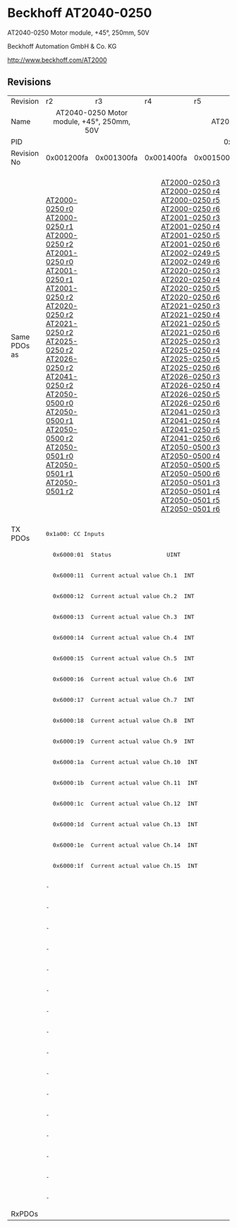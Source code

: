 # Beckhoff AT2040-0250

AT2040-0250 Motor module, +45°, 250mm, 50V

Beckhoff Automation GmbH & Co. KG

http://www.beckhoff.com/AT2000

## Revisions
<table>
<tr>
<td>Revision</td>
<td>r2</td>
<td>r3</td>
<td>r4</td>
<td>r5</td>
<td>r6</td>
<td>r7</td>
<td>r8</td>
</tr>
<tr>
<td>Name</td>
<td colspan=2 align="center">AT2040-0250 Motor module, +45°, 250mm, 50V</td>
<td colspan=5 align="center">AT2040-0250 Motor module, +45°, 250mm, 48V</td>
</tr>
<tr>
<td>PID</td>
<td colspan=7 align="center">0x07f85012</td>
</tr>
<tr>
<td>Revision No</td>
<td>0x001200fa</td>
<td>0x001300fa</td>
<td>0x001400fa</td>
<td>0x001500fa</td>
<td>0x001600fa</td>
<td>0x001700fa</td>
<td>0x001800fa</td>
</tr>
<tr>
<td>Same PDOs as</td>
<td><a href="AT2000-0250.md">AT2000-0250 r0</a><br/><a href="AT2000-0250.md">AT2000-0250 r1</a><br/><a href="AT2000-0250.md">AT2000-0250 r2</a><br/><a href="AT2001-0250.md">AT2001-0250 r0</a><br/><a href="AT2001-0250.md">AT2001-0250 r1</a><br/><a href="AT2001-0250.md">AT2001-0250 r2</a><br/><a href="AT2020-0250.md">AT2020-0250 r2</a><br/><a href="AT2021-0250.md">AT2021-0250 r2</a><br/><a href="AT2025-0250.md">AT2025-0250 r2</a><br/><a href="AT2026-0250.md">AT2026-0250 r2</a><br/><a href="AT2041-0250.md">AT2041-0250 r2</a><br/><a href="AT2050-0500.md">AT2050-0500 r0</a><br/><a href="AT2050-0500.md">AT2050-0500 r1</a><br/><a href="AT2050-0500.md">AT2050-0500 r2</a><br/><a href="AT2050-0501.md">AT2050-0501 r0</a><br/><a href="AT2050-0501.md">AT2050-0501 r1</a><br/><a href="AT2050-0501.md">AT2050-0501 r2</a></td>
<td colspan=4 align="center"><a href="AT2000-0250.md">AT2000-0250 r3</a><br/><a href="AT2000-0250.md">AT2000-0250 r4</a><br/><a href="AT2000-0250.md">AT2000-0250 r5</a><br/><a href="AT2000-0250.md">AT2000-0250 r6</a><br/><a href="AT2001-0250.md">AT2001-0250 r3</a><br/><a href="AT2001-0250.md">AT2001-0250 r4</a><br/><a href="AT2001-0250.md">AT2001-0250 r5</a><br/><a href="AT2001-0250.md">AT2001-0250 r6</a><br/><a href="AT2002-0249.md">AT2002-0249 r5</a><br/><a href="AT2002-0249.md">AT2002-0249 r6</a><br/><a href="AT2020-0250.md">AT2020-0250 r3</a><br/><a href="AT2020-0250.md">AT2020-0250 r4</a><br/><a href="AT2020-0250.md">AT2020-0250 r5</a><br/><a href="AT2020-0250.md">AT2020-0250 r6</a><br/><a href="AT2021-0250.md">AT2021-0250 r3</a><br/><a href="AT2021-0250.md">AT2021-0250 r4</a><br/><a href="AT2021-0250.md">AT2021-0250 r5</a><br/><a href="AT2021-0250.md">AT2021-0250 r6</a><br/><a href="AT2025-0250.md">AT2025-0250 r3</a><br/><a href="AT2025-0250.md">AT2025-0250 r4</a><br/><a href="AT2025-0250.md">AT2025-0250 r5</a><br/><a href="AT2025-0250.md">AT2025-0250 r6</a><br/><a href="AT2026-0250.md">AT2026-0250 r3</a><br/><a href="AT2026-0250.md">AT2026-0250 r4</a><br/><a href="AT2026-0250.md">AT2026-0250 r5</a><br/><a href="AT2026-0250.md">AT2026-0250 r6</a><br/><a href="AT2041-0250.md">AT2041-0250 r3</a><br/><a href="AT2041-0250.md">AT2041-0250 r4</a><br/><a href="AT2041-0250.md">AT2041-0250 r5</a><br/><a href="AT2041-0250.md">AT2041-0250 r6</a><br/><a href="AT2050-0500.md">AT2050-0500 r3</a><br/><a href="AT2050-0500.md">AT2050-0500 r4</a><br/><a href="AT2050-0500.md">AT2050-0500 r5</a><br/><a href="AT2050-0500.md">AT2050-0500 r6</a><br/><a href="AT2050-0501.md">AT2050-0501 r3</a><br/><a href="AT2050-0501.md">AT2050-0501 r4</a><br/><a href="AT2050-0501.md">AT2050-0501 r5</a><br/><a href="AT2050-0501.md">AT2050-0501 r6</a></td>
<td colspan=2 align="center"><a href="AT2000-0233.md">AT2000-0233 r6</a><br/><a href="AT2000-0233.md">AT2000-0233 r7</a><br/><a href="AT2000-0233.md">AT2000-0233 r8</a><br/><a href="AT2000-0249.md">AT2000-0249 r8</a><br/><a href="AT2000-0250.md">AT2000-0250 r7</a><br/><a href="AT2000-0250.md">AT2000-0250 r8</a><br/><a href="AT2001-0250.md">AT2001-0250 r7</a><br/><a href="AT2001-0250.md">AT2001-0250 r8</a><br/><a href="AT2002-0249.md">AT2002-0249 r7</a><br/><a href="AT2002-0249.md">AT2002-0249 r8</a><br/><a href="AT2002-0250.md">AT2002-0250 r6</a><br/><a href="AT2002-0250.md">AT2002-0250 r7</a><br/><a href="AT2002-0250.md">AT2002-0250 r8</a><br/><a href="AT2020-0250.md">AT2020-0250 r7</a><br/><a href="AT2020-0250.md">AT2020-0250 r8</a><br/><a href="AT2021-0250.md">AT2021-0250 r7</a><br/><a href="AT2021-0250.md">AT2021-0250 r8</a><br/><a href="AT2025-0250.md">AT2025-0250 r7</a><br/><a href="AT2025-0250.md">AT2025-0250 r8</a><br/><a href="AT2026-0250.md">AT2026-0250 r7</a><br/><a href="AT2026-0250.md">AT2026-0250 r8</a><br/><a href="AT2041-0250.md">AT2041-0250 r7</a><br/><a href="AT2041-0250.md">AT2041-0250 r8</a><br/><a href="AT2042-0250.md">AT2042-0250 r8</a><br/><a href="AT2050-0500.md">AT2050-0500 r7</a><br/><a href="AT2050-0500.md">AT2050-0500 r8</a><br/><a href="AT2050-0501.md">AT2050-0501 r7</a><br/><a href="AT2050-0501.md">AT2050-0501 r8</a><br/><a href="ATH2000-0250.md">ATH2000-0250 r6</a><br/><a href="ATH2000-0250.md">ATH2000-0250 r7</a><br/><a href="ATH2000-0250.md">ATH2000-0250 r8</a><br/><a href="ATH2040-0250.md">ATH2040-0250 r6</a><br/><a href="ATH2040-0250.md">ATH2040-0250 r7</a><br/><a href="ATH2040-0250.md">ATH2040-0250 r8</a><br/><a href="ATH2050-0500.md">ATH2050-0500 r6</a><br/><a href="ATH2050-0500.md">ATH2050-0500 r7</a><br/><a href="ATH2050-0500.md">ATH2050-0500 r8</a><br/><a href="ATH2050-0501.md">ATH2050-0501 r6</a><br/><a href="ATH2050-0501.md">ATH2050-0501 r7</a><br/><a href="ATH2050-0501.md">ATH2050-0501 r8</a></td>
</tr>
<tr>
<td rowspan=33 valign=top>TX PDOs</td>
<td colspan=7 align="left"><pre>0x1a00: CC Inputs</pre></td>
<td></td>
</tr>
<tr>
<td colspan=7 align="left"><pre>  0x6000:01  Status                UINT</pre></td>
</tr>
<tr>
<td colspan=7 align="left"><pre>  0x6000:11  Current actual value Ch.1  INT</pre></td>
</tr>
<tr>
<td colspan=7 align="left"><pre>  0x6000:12  Current actual value Ch.2  INT</pre></td>
</tr>
<tr>
<td colspan=7 align="left"><pre>  0x6000:13  Current actual value Ch.3  INT</pre></td>
</tr>
<tr>
<td colspan=7 align="left"><pre>  0x6000:14  Current actual value Ch.4  INT</pre></td>
</tr>
<tr>
<td colspan=7 align="left"><pre>  0x6000:15  Current actual value Ch.5  INT</pre></td>
</tr>
<tr>
<td colspan=7 align="left"><pre>  0x6000:16  Current actual value Ch.6  INT</pre></td>
</tr>
<tr>
<td colspan=7 align="left"><pre>  0x6000:17  Current actual value Ch.7  INT</pre></td>
</tr>
<tr>
<td colspan=7 align="left"><pre>  0x6000:18  Current actual value Ch.8  INT</pre></td>
</tr>
<tr>
<td colspan=7 align="left"><pre>  0x6000:19  Current actual value Ch.9  INT</pre></td>
</tr>
<tr>
<td colspan=7 align="left"><pre>  0x6000:1a  Current actual value Ch.10  INT</pre></td>
</tr>
<tr>
<td colspan=7 align="left"><pre>  0x6000:1b  Current actual value Ch.11  INT</pre></td>
</tr>
<tr>
<td colspan=7 align="left"><pre>  0x6000:1c  Current actual value Ch.12  INT</pre></td>
</tr>
<tr>
<td colspan=7 align="left"><pre>  0x6000:1d  Current actual value Ch.13  INT</pre></td>
</tr>
<tr>
<td colspan=7 align="left"><pre>  0x6000:1e  Current actual value Ch.14  INT</pre></td>
</tr>
<tr>
<td colspan=7 align="left"><pre>  0x6000:1f  Current actual value Ch.15  INT</pre></td>
</tr>
<tr>
<td colspan=5 align="left"><pre>-</pre></td>
<td colspan=2 align="left"><pre>0x1a01: CC Inputs 14 Ch</pre></td>
</tr>
<tr>
<td colspan=5 align="left"><pre>-</pre></td>
<td colspan=2 align="left"><pre>  0x6000:01  Status                UINT</pre></td>
</tr>
<tr>
<td colspan=5 align="left"><pre>-</pre></td>
<td colspan=2 align="left"><pre>  0x6000:11  Current actual value Ch.1  INT</pre></td>
</tr>
<tr>
<td colspan=5 align="left"><pre>-</pre></td>
<td colspan=2 align="left"><pre>  0x6000:12  Current actual value Ch.2  INT</pre></td>
</tr>
<tr>
<td colspan=5 align="left"><pre>-</pre></td>
<td colspan=2 align="left"><pre>  0x6000:13  Current actual value Ch.3  INT</pre></td>
</tr>
<tr>
<td colspan=5 align="left"><pre>-</pre></td>
<td colspan=2 align="left"><pre>  0x6000:14  Current actual value Ch.4  INT</pre></td>
</tr>
<tr>
<td colspan=5 align="left"><pre>-</pre></td>
<td colspan=2 align="left"><pre>  0x6000:15  Current actual value Ch.5  INT</pre></td>
</tr>
<tr>
<td colspan=5 align="left"><pre>-</pre></td>
<td colspan=2 align="left"><pre>  0x6000:16  Current actual value Ch.6  INT</pre></td>
</tr>
<tr>
<td colspan=5 align="left"><pre>-</pre></td>
<td colspan=2 align="left"><pre>  0x6000:17  Current actual value Ch.7  INT</pre></td>
</tr>
<tr>
<td colspan=5 align="left"><pre>-</pre></td>
<td colspan=2 align="left"><pre>  0x6000:18  Current actual value Ch.8  INT</pre></td>
</tr>
<tr>
<td colspan=5 align="left"><pre>-</pre></td>
<td colspan=2 align="left"><pre>  0x6000:19  Current actual value Ch.9  INT</pre></td>
</tr>
<tr>
<td colspan=5 align="left"><pre>-</pre></td>
<td colspan=2 align="left"><pre>  0x6000:1a  Current actual value Ch.10  INT</pre></td>
</tr>
<tr>
<td colspan=5 align="left"><pre>-</pre></td>
<td colspan=2 align="left"><pre>  0x6000:1b  Current actual value Ch.11  INT</pre></td>
</tr>
<tr>
<td colspan=5 align="left"><pre>-</pre></td>
<td colspan=2 align="left"><pre>  0x6000:1c  Current actual value Ch.12  INT</pre></td>
</tr>
<tr>
<td colspan=5 align="left"><pre>-</pre></td>
<td colspan=2 align="left"><pre>  0x6000:1d  Current actual value Ch.13  INT</pre></td>
</tr>
<tr>
<td colspan=5 align="left"><pre>-</pre></td>
<td colspan=2 align="left"><pre>  0x6000:1e  Current actual value Ch.14  INT</pre></td>
</tr>
<tr>
<td>RxPDOs</td>
<td colspan=7 align="left"></td>
</tr>
</table>

